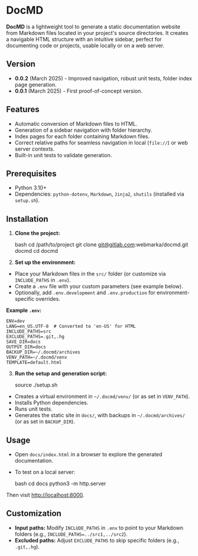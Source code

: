 # DocMD

**DocMD** is a lightweight tool to generate a static documentation website from Markdown files located in your project's source directories. It creates a navigable HTML structure with an intuitive sidebar, perfect for documenting code or projects, usable locally or on a web server.

## Version

- **0.0.2** (March 2025) - Improved navigation, robust unit tests, folder index page generation.
- **0.0.1** (March 2025) - First proof-of-concept version.

## Features

- Automatic conversion of Markdown files to HTML.
- Generation of a sidebar navigation with folder hierarchy.
- Index pages for each folder containing Markdown files.
- Correct relative paths for seamless navigation in local (`file://`) or web server contexts.
- Built-in unit tests to validate generation.

## Prerequisites

- Python 3.10+
- Dependencies: `python-dotenv`, `Markdown`, `Jinja2`, `shutils` (installed via `setup.sh`).

## Installation

1. **Clone the project:**

    bash
    cd /path/to/project
    git clone git@gitlab.com:webmarka/docmd.git docmd
    cd docmd

2. **Set up the environment:**

- Place your Markdown files in the `src/` folder (or customize via `INCLUDE_PATHS` in `.env`).
- Create a `.env` file with your custom parameters (see example below).
- Optionally, add `.env.development` and `.env.production` for environment-specific overrides.

**Example `.env`:**

    ENV=dev
    LANG=en_US.UTF-8  # Converted to 'en-US' for HTML
    INCLUDE_PATHS=src
    EXCLUDE_PATHS=.git,.hg
    SAVE_DIR=docs
    OUTPUT_DIR=docs
    BACKUP_DIR=~/.docmd/archives
    VENV_PATH=~/.docmd/venv
    TEMPLATE=default.html

3. **Run the setup and generation script:**

    source ./setup.sh

- Creates a virtual environment in `~/.docmd/venv/` (or as set in `VENV_PATH`).
- Installs Python dependencies.
- Runs unit tests.
- Generates the static site in `docs/`, with backups in `~/.docmd/archives/` (or as set in `BACKUP_DIR`).

## Usage

- Open `docs/index.html` in a browser to explore the generated documentation.
- To test on a local server:

    bash
    cd docs
    python3 -m http.server

Then visit [http://localhost:8000](http://localhost:8000).

## Customization

- **Input paths:** Modify `INCLUDE_PATHS` in `.env` to point to your Markdown folders (e.g., `INCLUDE_PATHS=../src1,../src2`).
- **Excluded paths:** Adjust `EXCLUDE_PATHS` to skip specific folders (e.g., `.git,.hg`).

